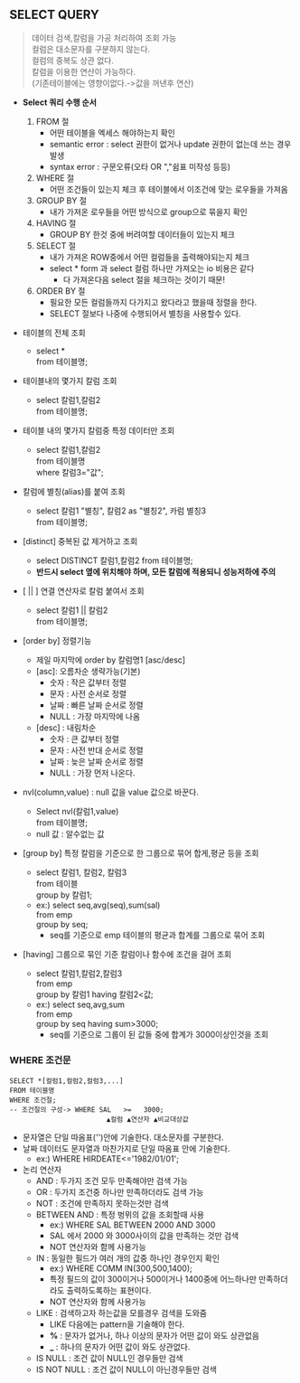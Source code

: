 ## SELECT QUERY
> 데이터 검색,칼럼을 가공 처리하여 조회 가능<br>컬럼은 대소문자를 구분하지 않는다.<br>컬럼의 중복도 상관 없다.<br>칼럼을 이용한 연산이 가능하다.<br>(기존테이블에는 영향이없다.->값을 꺼낸후 연산)
- **Select 쿼리 수행 순서** 
    1. FROM 절 
        - 어떤 테이블을 엑세스 해야하는지 확인
        - semantic error : select 권한이 없거나 update 권한이 없는데 쓰는 경우 발생
        - syntax error : 구문오류(오타 OR ","쉼표 미작성 등등)
    2. WHERE 절 
        - 어떤 조건들이 있는지 체크 후 테이블에서 이조건에 맞는 로우들을 가져옴
    3. GROUP BY 절
        - 내가 가져온 로우들을 어떤 방식으로 group으로 묶을지 확인
    4. HAVING 절
        - GROUP BY 한것 중에 버려여할 데이터들이 있는지 체크
    5. SELECT 절
        - 내가 가져온 ROW중에서 어떤 컬럼들을 출력해야되는지 체크
        - select * form 과 select 컬럼 하나만 가져오는 io 비용은 같다
            - 다 가져온다음 select 절을 체크하는 것이기 때문!
    6. ORDER BY  절
        - 필요한 모든 컬럼들까지 다가지고 왔다라고 했을때 정렬을 한다.
        - SELECT 절보다 나중에 수행되어서 별칭을 사용할수 있다.
        
- 테이블의 전체 조회  
    - select * <br>from 테이블명;
- 테이블내의 몇가지 칼럼 조회 
    - select 칼럼1,칼럼2 <br>from 테이블명;
- 테이블 내의 몇가지 칼럼중 특정 데이터만 조회 
    - select 칼럼1,칼럼2<br>from 테이블명<br> where 칼럼3="값";
- 칼럼에 별칭(alias)를 붙여 조회
    - select 칼럼1 "별칭", 칼럼2 as "별칭2", 카럼 별칭3 <br> from 테이블명;
- [distinct] 중복된 값 제거하고 조회
    - select DISTINCT 칼럼1,칼럼2 from 테이블명;
    - **반드시 select 옆에 위치해야 하며, 모든 칼럼에 적용되니 성능저하에 주의**
- [ || ] 연결 연산자로 칼럼 붙여서 조회
    - select 칼럼1 || 칼럼2 <br> from 테이블명;
- [order by] 정렬기능
    - 제일 마지막에 order by 칼럼명1 [asc/desc]
    - [asc]: 오름차순 생략가능(기본)
        - 숫자 : 작은 값부터 정렬
        - 문자 : 사전 순서로 정렬
        - 날짜 : 빠른 날짜 순서로 정렬
        - NULL : 가장 마지막에 나옴
    - [desc] : 내림차순
        - 숫자 : 큰 값부터 정렬
        - 문자 : 사전 반대 순서로 정렬
        - 날짜 : 늦은 날짜 순서로 정렬
        - NULL : 가장 먼저 나온다.

- nvl(column,value) : null 값을 value 값으로 바꾼다. 
    - Select nvl(칼럼1,value)<br>from 테이블명;
    - null 값 : 알수없는 값
- [group by] 특정 칼럼을 기준으로 한 그룹으로 묶어 합게,평균 등을 조회
    - select 칼럼1, 칼럼2, 칼럼3 <br>from 테이블<br>group by 칼럼1;
    - ex:) select seq,avg(seq),sum(sal) <br>from emp<br>group by seq;
        - seq를 기준으로 emp 테이블의 평균과 합계를 그룹으로 묶어 조회
- [having] 그룹으로 묶인 기준 칼럼이나 함수에 조건을 걸어 조회
    - select 칼럼1,칼럼2,칼럼3<br>from emp<br>group by 칼럼1 having 칼럼2<값;
    - ex:) select seq,avg,sum <br>from emp<br>group by seq having sum>3000;
        - seq를 기준으로 그룹이 된 값들 중에 합계가 3000이상인것을 조회

### WHERE 조건문

```
SELECT *[컬럼1,컬럼2,컬럼3,...]
FROM 테이블명
WHERE 조건절;
-- 조건절의 구성-> WHERE SAL   >=   3000;
                        ▲컬럼 ▲연산자 ▲비교대상값 
```
- 문자열은 단일 따옴표('')안에 기술한다. 대소문자를 구분한다.
- 날짜 데이터도 문자열과 마찬가지로 단일 따옴표 안에 기술한다.
    - ex:) WHERE HIRDEATE<='1982/01/01';
- 논리 연산자
    - AND : 두가지 조건 모두 만족해야만 검색 가능
    - OR  : 두가지 조건중 하나만 만족하더라도 검색 가능
    - NOT : 조건에 만족하지 못하는것만 검색
    - BETWEEN AND : 특정 벙뮈의 값을 조회할때 사용
        - ex:) WHERE SAL BETWEEN 2000 AND 3000
        - SAL 에서 2000 와 3000사이의 값을 만족하는 것만 검색
        - NOT 연산자와 함께 사용가능 
    - IN : 동일한 필드가 여러 개의 값중 하나인 경우인지 확인
        - ex:) WHERE COMM IN(300,500,1400);
        - 특정 필드의 값이 300이거나 500이거나 1400중에 어느하나만 만족하더라도 출력하도록하는 표현이다.
        - NOT 연산자와 함께 사용가능
    - LIKE : 검색하고자 하는값을 모를경우 검색을 도와줌
        - LIKE 다음에는 pattern을 기술해야 한다.
        - **%** : 문자가 없거나, 하나 이상의 문자가 어떤 값이 와도 상관없음
        - **_** : 하나의 문자가 어떤 값이 와도 상관없다.
    - IS NULL : 조건 값이 NULL인 경우들만 검색
    - IS NOT NULL : 조건 값이 NULL이 아닌경우들만 검색


